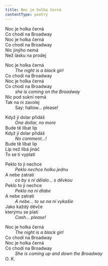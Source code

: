 ```yaml
---
title: Noc je holka černá
contentType: poetry
---
```


<section>

Noc je holka černá  
Co chodí na Broadway  
Noc je holka černá  
Co chodí na Broadway  
Nic jinýho nemá  
Než lásku na prodej

Noc je holka černá  
        _The night is a black girl_  
Co chodí na Broadway  
Noc je holka černá  
Co chodí na Broadway  
        _she is coming on the Broadway_  
Nic pod sukní nemá  
Tak na ni zavolej  
        Say: hallow… please!

Když jí dolar přidáš  
        _One dollar, no more_  
Bude tě líbat líp  
Když jí dolar přidáš  
        _No comment…!_  
Bude tě líbat líp  
Líp než líbá jináč  
To se ti vyplatí

Peklo to ji nechce  
        _Peklo nechce holku jednu_  
A nebe zatratí  
        _co by s ní dělalo… s děvkou_  
Peklo to ji nechce  
        _Peklo na ni dlabe_  
A nebe zatratí  
        _A nebe… to se na ní vykašle_  
Jako každý děvče  
kterýmu se platí  
        _Cash… please!_

Noc je holka černá  
        _The night is a black girl_  
Co chodí na Broadway  
Noc je holka černá  
Co chodí na Broadway  
        _She is coming up and down the Broadway_  
O. K.

</section>
